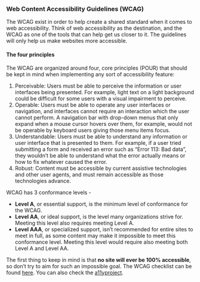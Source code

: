 ### Web Content Accessibility Guidelines (WCAG)
The WCAG exist in order to help create a shared standard when it comes to web accessibility. Think of web accessibility as the destination, and the 
WCAG as one of the tools that can help get us closer to it. The guidelines will only help us make websites more accessible.

#### The four principles
The WCAG are organized around four, core principles (POUR) that should be kept in mind when implementing any sort of accessibility feature:
1. Perceivable: Users must be able to perceive the information or user interfaces being presented. For example, light text on a light background could 
    be difficult for some users with a visual impairment to perceive.
2. Operable: Users must be able to operate any user interfaces or navigation, and interfaces cannot require an interaction which the user cannot perform. 
    A navigation bar with drop-down menus that only expand when a mouse cursor hovers over them, for example, would not be operable by keyboard users giving 
    those menu items focus.
3. Understandable: Users must be able to understand any information or user interface that is presented to them. For example, if a user tried submitting 
    a form and received an error such as “Error 113: Bad data”, they wouldn’t be able to understand what the error actually means or how to fix whatever 
    caused the error.
4. Robust: Content must be accessible by current assistive technologies and other user agents, and must remain accessible as those technologies advance.

WCAG has 3 conformance levels - 
- **Level A**, or essential support, is the minimum level of conformance for the WCAG.
- **Level AA**, or ideal support, is the level many organizations strive for. Meeting this level also requires meeting Level A.
- **Level AAA**, or specialized support, isn’t recommended for entire sites to meet in full, as some content may make it impossible to meet this conformance 
    level. Meeting this level would require also meeting both Level A and Level AA.

The first thing to keep in mind is that **no site will ever be 100% accessible**, so don’t try to aim for such an impossible goal. The WCAG checklist can 
be found [here](https://webaim.org/standards/wcag/checklist). You can also check the [a11yproject](https://www.a11yproject.com/).